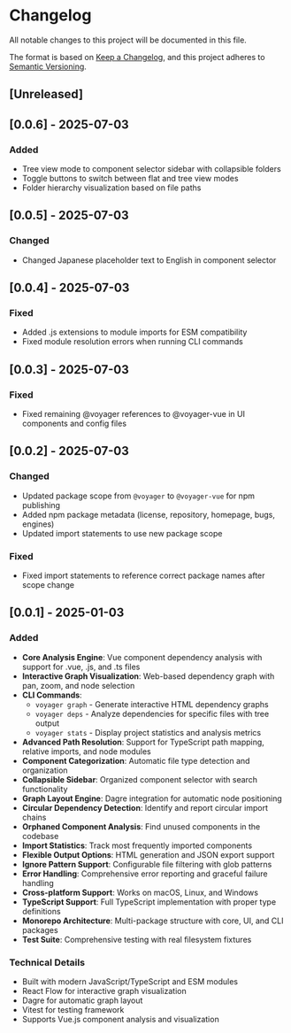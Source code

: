 # Changelog

All notable changes to this project will be documented in this file.

The format is based on [Keep a Changelog](https://keepachangelog.com/en/1.0.0/),
and this project adheres to [Semantic Versioning](https://semver.org/spec/v2.0.0.html).

## [Unreleased]

## [0.0.6] - 2025-07-03

### Added
- Tree view mode to component selector sidebar with collapsible folders
- Toggle buttons to switch between flat and tree view modes
- Folder hierarchy visualization based on file paths

## [0.0.5] - 2025-07-03

### Changed
- Changed Japanese placeholder text to English in component selector

## [0.0.4] - 2025-07-03

### Fixed
- Added .js extensions to module imports for ESM compatibility
- Fixed module resolution errors when running CLI commands

## [0.0.3] - 2025-07-03

### Fixed
- Fixed remaining @voyager references to @voyager-vue in UI components and config files

## [0.0.2] - 2025-07-03

### Changed
- Updated package scope from `@voyager` to `@voyager-vue` for npm publishing
- Added npm package metadata (license, repository, homepage, bugs, engines)
- Updated import statements to use new package scope

### Fixed
- Fixed import statements to reference correct package names after scope change

## [0.0.1] - 2025-01-03

### Added

- **Core Analysis Engine**: Vue component dependency analysis with support for .vue, .js, and .ts files
- **Interactive Graph Visualization**: Web-based dependency graph with pan, zoom, and node selection
- **CLI Commands**:
  - `voyager graph` - Generate interactive HTML dependency graphs
  - `voyager deps` - Analyze dependencies for specific files with tree output
  - `voyager stats` - Display project statistics and analysis metrics
- **Advanced Path Resolution**: Support for TypeScript path mapping, relative imports, and node modules
- **Component Categorization**: Automatic file type detection and organization
- **Collapsible Sidebar**: Organized component selector with search functionality
- **Graph Layout Engine**: Dagre integration for automatic node positioning
- **Circular Dependency Detection**: Identify and report circular import chains
- **Orphaned Component Analysis**: Find unused components in the codebase
- **Import Statistics**: Track most frequently imported components
- **Flexible Output Options**: HTML generation and JSON export support
- **Ignore Pattern Support**: Configurable file filtering with glob patterns
- **Error Handling**: Comprehensive error reporting and graceful failure handling
- **Cross-platform Support**: Works on macOS, Linux, and Windows
- **TypeScript Support**: Full TypeScript implementation with proper type definitions
- **Monorepo Architecture**: Multi-package structure with core, UI, and CLI packages
- **Test Suite**: Comprehensive testing with real filesystem fixtures

### Technical Details

- Built with modern JavaScript/TypeScript and ESM modules
- React Flow for interactive graph visualization
- Dagre for automatic graph layout
- Vitest for testing framework
- Supports Vue.js component analysis and visualization
